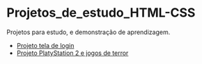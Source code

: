# Projetos_de_estudo_HTML-CSS
 Projetos para estudo, e demonstração de aprendizagem.

 <ul>
     <li><a href="https://alanbarros-dev.github.io/Projetos_de_estudo_HTML-CSS/Projeto1%20-%20Pagina%20de%20Login/index" target="_blank">Projeto tela de login</a></li>
     <li><a href="https://alanbarros-dev.github.io/Projetos_de_estudo_HTML-CSS/Projeto2%20-%20PS2/index" target="blank">Projeto PlatyStation 2 e jogos de terror</a></li>
 </ul>